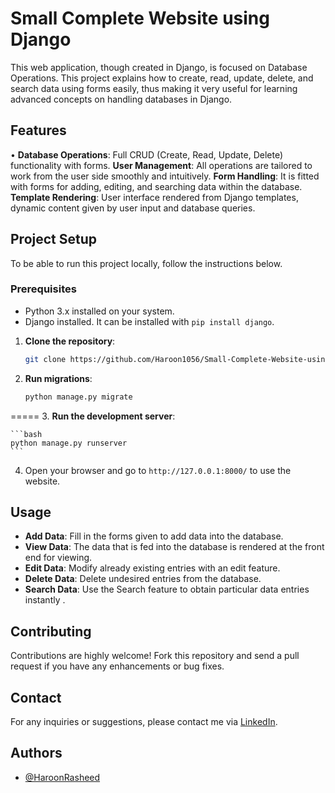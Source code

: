 # Small Complete Website using Django

This web application, though created in Django, is focused on Database Operations. This project explains how to create, read, update, delete, and search data using forms easily, thus making it very useful for learning advanced concepts on handling databases in Django.

## Features

• **Database Operations**: Full CRUD (Create, Read, Update, Delete) functionality with forms.
**User Management**: All operations are tailored to work from the user side smoothly and intuitively.
**Form Handling**: It is fitted with forms for adding, editing, and searching data within the database.
**Template Rendering**: User interface rendered from Django templates, dynamic content given by user input and database queries.

## Project Setup

To be able to run this project locally, follow the instructions below.

### Prerequisites

- Python 3.x installed on your system.
- Django installed. It can be installed with `pip install django`.

1. **Clone the repository**:

    ```bash
    git clone https://github.com/Haroon1056/Small-Complete-Website-using-Django.git
    ```

2. **Run migrations**:

    ```bash
    python manage.py migrate
=====
 3. **Run the development server**:

    ```bash
    python manage.py runserver
    ```

4. Open your browser and go to `http://127.0.0.1:8000/` to use the website.

## Usage

- **Add Data**: Fill in the forms given to add data into the database.
- **View Data**: The data that is fed into the database is rendered at the front end for viewing.
- **Edit Data**: Modify already existing entries with an edit feature.
- **Delete Data**: Delete undesired entries from the database.
- **Search Data**: Use the Search feature to obtain particular data entries instantly .

## Contributing

Contributions are highly welcome! Fork this repository and send a pull request if you have any enhancements or bug fixes.

## Contact

For any inquiries or suggestions, please contact me via [LinkedIn](https://www.linkedin.com/in/haroon-rasheed-a181371b7/).

## Authors

- [@HaroonRasheed](https://github.com/Haroon1056)

